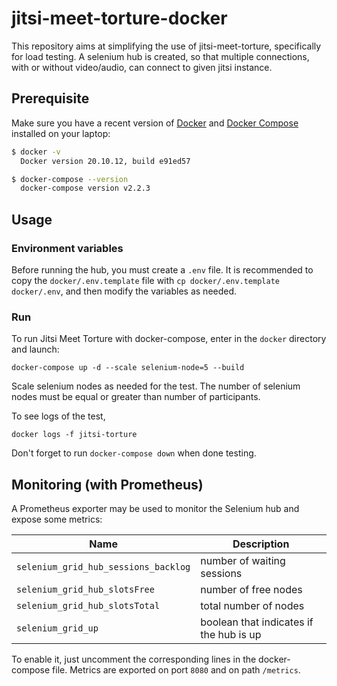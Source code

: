 # jitsi-meet-torture-docker

This repository aims at simplifying the use of jitsi-meet-torture, specifically for load testing. A selenium hub is created, so that multiple connections, with or without video/audio, can connect to given jitsi instance.

## Prerequisite

Make sure you have a recent version of [Docker](https://docs.docker.com/install)
and [Docker Compose](https://docs.docker.com/compose/install) installed on your
laptop:

```bash
$ docker -v
  Docker version 20.10.12, build e91ed57

$ docker-compose --version
  docker-compose version v2.2.3
```

## Usage

### Environment variables

Before running the hub, you must create a `.env` file. It is recommended to copy the `docker/.env.template` file with `cp docker/.env.template docker/.env`, and then modify the variables as needed.

### Run

To run Jitsi Meet Torture with docker-compose, enter in the `docker` directory and launch: 

```shell
docker-compose up -d --scale selenium-node=5 --build
```

Scale selenium nodes as needed for the test. The number of selenium nodes must be equal or greater than number of participants.

To see logs of the test, 

```shell
docker logs -f jitsi-torture
```

Don't forget to run `docker-compose down` when done testing.

## Monitoring (with Prometheus)

A Prometheus exporter may be used to monitor the Selenium hub and expose some metrics:

Name | Description
--- | ---
`selenium_grid_hub_sessions_backlog`|number of waiting sessions
`selenium_grid_hub_slotsFree`|number of free nodes
`selenium_grid_hub_slotsTotal`|total number of nodes
`selenium_grid_up`|boolean that indicates if the hub is up

To enable it, just uncomment the corresponding lines in the docker-compose file. Metrics are exported on port `8080` and on path `/metrics`.
